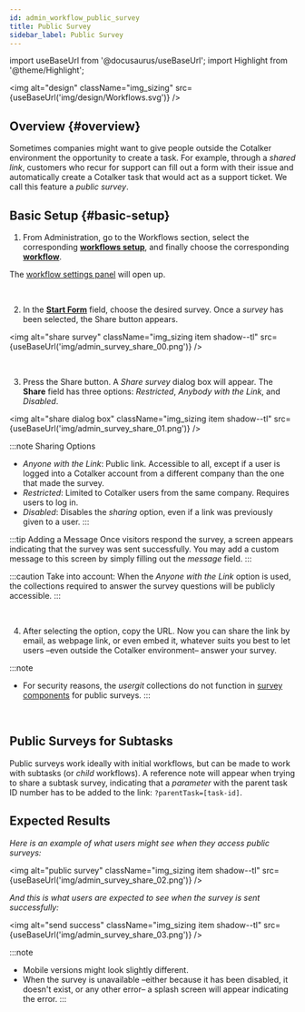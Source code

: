 ```yaml
---
id: admin_workflow_public_survey
title: Public Survey
sidebar_label: Public Survey
---
```

import useBaseUrl from '@docusaurus/useBaseUrl'; 
import Highlight from '@theme/Highlight';

<img alt="design" className="img_sizing" src={useBaseUrl('img/design/Workflows.svg')} />
<br/>


## Overview {#overview}
Sometimes companies might want to give people outside the Cotalker environment the opportunity to create a task. For example, through a _shared link_, customers who recur for support can fill out a form with their issue and automatically create a Cotalker task that would act as a support ticket. We call this feature a _public survey_.


## Basic Setup {#basic-setup}
<div className="alert alert--secondary">

1. From <span className="badge badge--primary">Administration</span>, go to the <span className="badge badge--primary">Workflows</span> section, select the corresponding [**workflows setup**](/docs/documentation/admin/workflows/settings_panels/workflows-setup), and finally choose the corresponding [**workflow**](/docs/documentation/admin/workflows/settings_panels/workflow_create_edit#edit-workflow).

  The [workflow settings panel](/docs/documentation/admin/workflows/settings_panels/workflow_create_edit#layout) will open up.

</div>
<br/>

<div className="alert alert--secondary">

2. In the [**Start Form**](/docs/documentation/admin/workflows/settings_panels/workflow_create_edit#states) field, choose the desired survey. Once a _survey_ has been selected, the <span className="badge badge--primary">Share</span> button appears.

<img alt="share survey" className="img_sizing item shadow--tl" src={useBaseUrl('img/admin_survey_share_00.png')} />
<br/>

</div>
<br/>

<div className="alert alert--secondary">

3. Press the <span className="badge badge--primary">Share</span> button. A _Share survey_ dialog box will appear. The **Share** field has three options: _Restricted_, _Anybody with the Link_, and _Disabled_.

<img alt="share dialog box" className="img_sizing item shadow--tl" src={useBaseUrl('img/admin_survey_share_01.png')} />
<br/>

:::note Sharing Options
  - _Anyone with the Link_: Public link. Accessible to all, except if a user is logged into a Cotalker account from a different company than the one that made the survey. 
  - _Restricted_: Limited to Cotalker users from the same company. Requires users to log in.
  - _Disabled_: Disables the _sharing_ option, even if a link was previously given to a user.
:::

:::tip Adding a Message
Once visitors respond the survey, a screen appears indicating that the survey was sent successfully. You may add a custom message to this screen by simply filling out the _message_ field.
:::

:::caution Take into account:
When the _Anyone with the Link_ option is used, the collections required to answer the survey questions will be publicly accessible.
:::

</div>
<br/>

<div className="alert alert--secondary">

4. After selecting the option, copy the URL. Now you can share the link by email, as webpage link, or even embed it, whatever suits you best to let users –even outside the Cotalker environment– answer your survey.

:::note
- For security reasons, the _usergit_ collections do not function in [survey components](/docs/documentation/admin/survey/survey_overview) for public surveys.
:::

</div>
<br/>

## Public Surveys for Subtasks
Public surveys work ideally with initial workflows, but can be made to work with subtasks (or _child_ workflows). A reference note will appear when trying to share a subtask survey, indicating that a _parameter_ with the parent task ID number has to be added to the link: `?parentTask=[task-id]`.


## Expected Results
_Here is an example of what users might see when they access public surveys:_


<img alt="public survey" className="img_sizing item shadow--tl" src={useBaseUrl('img/admin_survey_share_02.png')} />
<br/>


_And this is what users are expected to see when the survey is sent successfully:_


<img alt="send success" className="img_sizing item shadow--tl" src={useBaseUrl('img/admin_survey_share_03.png')} />
<br/>

:::note
- Mobile versions might look slightly different.
- When the survey is unavailable –either because it has been disabled, it doesn't exist, or any other error– a splash screen will appear indicating the error.
:::